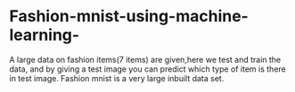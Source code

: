 # Fashion-mnist-using-machine-learning-
A large data on fashion items(7 items) are given,here we test and train the data, and by giving a test image you can predict which type of item is there in test image. Fashion mnist is a very large inbuilt data set.
